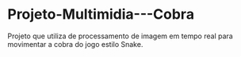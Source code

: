 # Projeto-Multimidia---Cobra
Projeto que utiliza de processamento de imagem em tempo real para movimentar a cobra do jogo estilo Snake.
